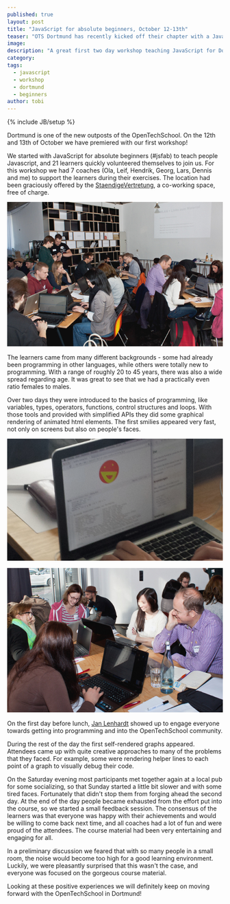 ```yaml
---
published: true
layout: post
title: "JavaScript for absolute beginners, October 12-13th"
teaser: "OTS Dortmund has recently kicked off their chapter with a JavaScript workshop weekend! ![25 inquisitive learners](/assets/content/2013-10-28-jsfabdortmund/learners.jpg)"
image: 
description: "A great first two day workshop teaching JavaScript for Dortmund"
category:
tags:
  - javascript
  - workshop
  - dortmund
  - beginners
author: tobi
---
```

{% include JB/setup %}

Dortmund is one of the new outposts of the OpenTechSchool. On the 12th and 13th of October we have premiered with our first workshop!

We started with JavaScript for absolute beginners (#jsfab) to teach people Javascript, and 21 learners quickly volunteered themselves to join us.
For this workshop we had 7 coaches (Ola, Leif, Hendrik, Georg, Lars, Dennis and me) to support the learners during their exercises.
The location had been graciously offered by the [StaendigeVertretung](http://www.staendigevertretungdortmund.de/), a co-working space, free of charge.

![25 inquisitive learners](/assets/content/2013-10-28-jsfabdortmund/learners.jpg)

The learners came from many different backgrounds - some had already been programming in other languages, while others were totally new to programming.
With a range of roughly 20 to 45 years, there was also a wide spread regarding age.
It was great to see that we had a practically even ratio females to males.

Over two days they were introduced to the basics of programming, like variables, types, operators, functions, control structures and loops.
With those tools and provided with simplified APIs they did some graphical rendering of animated html elements.
The first smilies appeared very fast, not only on screens but also on people's faces.

![Smilies on screen](/assets/content/2013-10-28-jsfabdortmund/smilie_laptop.png)

![Smilies](/assets/content/2013-10-28-jsfabdortmund/smilies.jpg)

On the first day before lunch, [Jan Lenhardt](http://twitter.com/janl) showed up to engage everyone towards getting into programming and into the OpenTechSchool community.

During the rest of the day the first self-rendered graphs appeared.
Attendees came up with quite creative approaches to many of the problems that they faced.
For example, some were rendering helper lines to each point of a graph to visually debug their code.

On the Saturday evening most participants met together again at a local pub for some socializing, so that Sunday started a little bit slower and with some tired faces.
Fortunately that didn't stop them from forging ahead the second day.
At the end of the day people became exhausted from the effort put into the course, so we started a small feedback session.
The consensus of the learners was that everyone was happy with their achievements and would be willing to come back next time, and all coaches had a lot of fun and were proud of the attendees.
The course material had been very entertaining and engaging for all.

In a preliminary discussion we feared that with so many people in a small room, the noise would become too high for a good learning environment.
Luckily, we were pleasantly surprised that this wasn't the case, and everyone was focused on the gorgeous course material.

Looking at these positive experiences we will definitely keep on moving forward with the OpenTechSchool in Dortmund!
